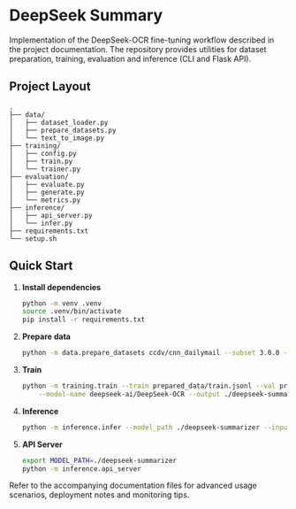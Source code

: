 # DeepSeek Summary

Implementation of the DeepSeek-OCR fine-tuning workflow described in the project documentation.  The repository provides
utilities for dataset preparation, training, evaluation and inference (CLI and Flask API).

## Project Layout

```
.
├── data/
│   ├── dataset_loader.py
│   ├── prepare_datasets.py
│   └── text_to_image.py
├── training/
│   ├── config.py
│   ├── train.py
│   └── trainer.py
├── evaluation/
│   ├── evaluate.py
│   ├── generate.py
│   └── metrics.py
├── inference/
│   ├── api_server.py
│   └── infer.py
├── requirements.txt
└── setup.sh
```

## Quick Start

1. **Install dependencies**
   ```bash
   python -m venv .venv
   source .venv/bin/activate
   pip install -r requirements.txt
   ```

2. **Prepare data**
   ```bash
   python -m data.prepare_datasets ccdv/cnn_dailymail --subset 3.0.0 --generate-images
   ```

3. **Train**
   ```bash
   python -m training.train --train prepared_data/train.jsonl --val prepared_data/val.jsonl \
       --model-name deepseek-ai/DeepSeek-OCR --output ./deepseek-summarizer
   ```

4. **Inference**
   ```bash
   python -m inference.infer --model_path ./deepseek-summarizer --input_file article.txt
   ```

5. **API Server**
   ```bash
   export MODEL_PATH=./deepseek-summarizer
   python -m inference.api_server
   ```

Refer to the accompanying documentation files for advanced usage scenarios, deployment notes and monitoring tips.
